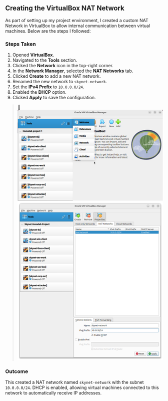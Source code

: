 ## Creating the VirtualBox NAT Network

As part of setting up my project environment, I created a custom NAT Network in VirtualBox to allow internal communication between virtual machines. Below are the steps I followed:

### Steps Taken

1. Opened **VirtualBox**.
2. Navigated to the **Tools** section.
3. Clicked the **Network** icon in the top-right corner.
4. In the **Network Manager**, selected the **NAT Networks** tab.
5. Clicked **Create** to add a new NAT network.
6. Renamed the new network to `skynet-network`.
7. Set the **IPv4 Prefix** to `10.0.0.0/24`.
8. Enabled the **DHCP** option.
9. Clicked **Apply** to save the configuration.
> 📸 ![Nat Network](04_snapshots/natnetwork1.png)
> ![Nat Network](04_snapshots/natnetwork2.png)
### Outcome

This created a NAT network named `skynet-network` with the subnet `10.0.0.0/24`. DHCP is enabled, allowing virtual machines connected to this network to automatically receive IP addresses.


